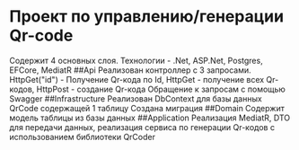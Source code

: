 # Проект по управлению/генерации Qr-code
Содержит 4 основных слоя. Технологии - .Net, ASP.Net, Postgres, EFCore, MediatR
##Api
Реализован контроллер с 3 запросами. HttpGet("id") - Получение Qr-кода по Id, HttpGet - получение всех Qr-кодов, HttpPost - создание Qr-кода
Обращение к запросам с помощью Swagger
##Infrastructure
Реализован DbContext для базы данных QrCode содержащей 1 таблицу
Создана миграция
##Domain
Содержит модель таблицы из базы данных
##Application
Реализация MediatR, DTO для передачи данных, 
реализация сервиса по генерации Qr-кодов с использованием библиотеки QrCoder
